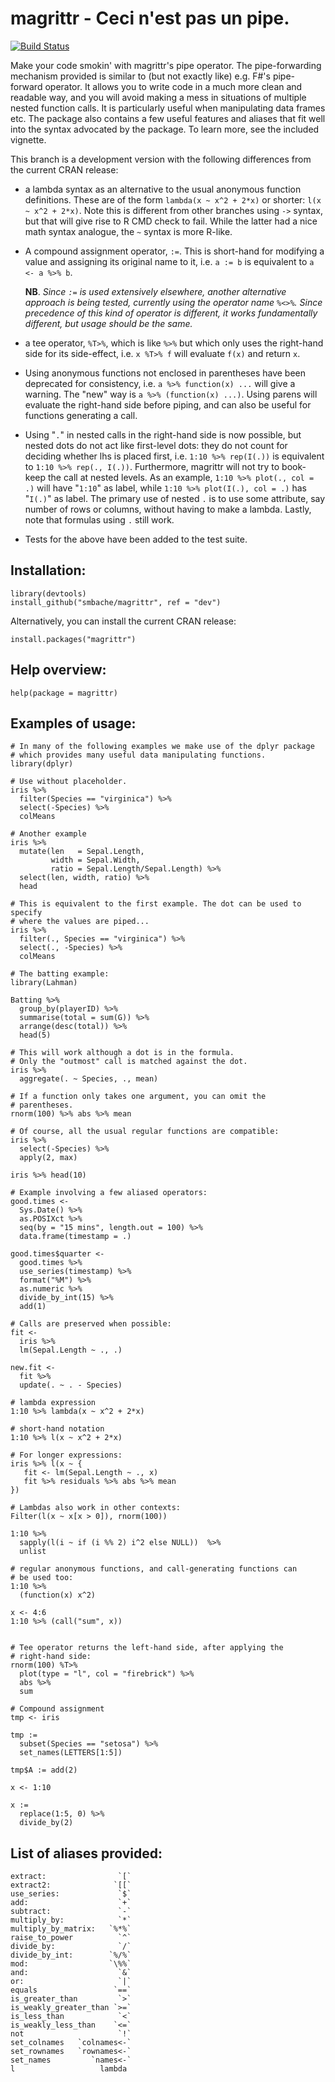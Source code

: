 magrittr -  Ceci n'est pas un pipe.
====================================

[![Build Status](https://travis-ci.org/smbache/magrittr.png?branch=dev)](https://travis-ci.org/smbache/magrittr)

Make your code smokin' with magrittr's pipe operator.
The pipe-forwarding mechanism provided is similar to (but not exactly 
like) e.g. F#'s pipe-forward operator. It allows you to write code in a 
much more clean and readable way, and you will avoid making a mess 
in situations of multiple nested function calls. 
It is particularly useful when manipulating data frames etc. 
The package also contains a few useful features and aliases that
fit well into the syntax advocated by the package.
To learn more, see the included vignette.

This branch is a development version with the following differences from the current
CRAN release:

* a lambda syntax as an alternative to the usual anonymous function definitions. 
  These are of the form `lambda(x ~ x^2 + 2*x)` or shorter: `l(x ~ x^2 + 2*x)`.
  Note this is different from other branches using `->` syntax, but that will 
  give rise to R CMD check to fail. While the latter had a nice math syntax 
  analogue, the `~` syntax is more R-like.

* A compound assignment operator, `:=`. This is short-hand for modifying a 
  value and assigning its original name to it, i.e. `a := b` is equivalent to `a <- a %>% b`.

  **NB**. *Since `:=` is used extensively elsewhere, another alternative approach is being tested, 
  currently using the operator name `%<>%`. Since precedence of this kind of operator is different, 
  it works fundamentally different, but usage should be the same.*

* a tee operator, `%T>%`, which is like `%>%` but which only uses the right-hand side
  for its side-effect, i.e. `x %T>% f` will evaluate `f(x)` and return `x`.

* Using anonymous functions not enclosed in parentheses have been 
  deprecated for consistency, i.e. `a %>% function(x) ...` will give a warning. 
  The "new" way is `a %>% (function(x) ...)`. Using parens will evaluate the right-hand
  side before piping, and can also be useful for functions generating a call.

* Using "`.`" in nested calls in the right-hand side is now possible, but nested dots 
  do not act like first-level dots: they do not count for deciding whether lhs is placed 
  first, i.e. `1:10 %>% rep(I(.))` is equivalent to `1:10 %>% rep(., I(.))`.
  Furthermore, magrittr will not try to book-keep the call at nested levels. As an 
  example, `1:10 %>% plot(., col = .)` will have "`1:10`" as label, while
  `1:10 %>% plot(I(.), col = .)` has "`I(.)`" as label. The primary use of nested `.` is
  to use some attribute, say number of rows or columns, without having to make a lambda.
  Lastly, note that formulas using `.` still work.

* Tests for the above have been added to the test suite.



Installation:
-------------

    library(devtools)
    install_github("smbache/magrittr", ref = "dev")

Alternatively, you can install the current CRAN release:

    install.packages("magrittr")
    

Help overview:
--------------

    help(package = magrittr)

Examples of usage:
------

    # In many of the following examples we make use of the dplyr package
    # which provides many useful data manipulating functions.
    library(dplyr)

    # Use without placeholder.
    iris %>%
      filter(Species == "virginica") %>%
      select(-Species) %>%
      colMeans
      
    # Another example  
    iris %>%
      mutate(len   = Sepal.Length, 
             width = Sepal.Width, 
             ratio = Sepal.Length/Sepal.Length) %>%
      select(len, width, ratio) %>%
      head
       
    # This is equivalent to the first example. The dot can be used to specify
    # where the values are piped...
    iris %>%
      filter(., Species == "virginica") %>%
      select(., -Species) %>%
      colMeans
       
    # The batting example:
    library(Lahman)
     
    Batting %>%
      group_by(playerID) %>%
      summarise(total = sum(G)) %>%
      arrange(desc(total)) %>%
      head(5)
        
    # This will work although a dot is in the formula. 
    # Only the "outmost" call is matched against the dot.
    iris %>%
      aggregate(. ~ Species, ., mean)
       
    # If a function only takes one argument, you can omit the 
    # parentheses.
    rnorm(100) %>% abs %>% mean
       
    # Of course, all the usual regular functions are compatible:
    iris %>%
      select(-Species) %>%
      apply(2, max)
    
    iris %>% head(10)

    # Example involving a few aliased operators:
    good.times <-
      Sys.Date() %>%
      as.POSIXct %>%
      seq(by = "15 mins", length.out = 100) %>%
      data.frame(timestamp = .)

    good.times$quarter <-
      good.times %>%
      use_series(timestamp) %>%
      format("%M") %>%
      as.numeric %>%
      divide_by_int(15) %>%
      add(1)

    # Calls are preserved when possible:
    fit <- 
      iris %>%
      lm(Sepal.Length ~ ., .)
       
    new.fit <- 
      fit %>%
      update(. ~ . - Species)

    # lambda expression
	1:10 %>% lambda(x ~ x^2 + 2*x)

	# short-hand notation
    1:10 %>% l(x ~ x^2 + 2*x)

	# For longer expressions:
    iris %>% l(x ~ {
       fit <- lm(Sepal.Length ~ ., x)
	   fit %>% residuals %>% abs %>% mean
    })

    # Lambdas also work in other contexts:
	Filter(l(x ~ x[x > 0]), rnorm(100))
    
    1:10 %>% 
      sapply(l(i ~ if (i %% 2) i^2 else NULL))  %>% 
      unlist
      
	# regular anonymous functions, and call-generating functions can
    # be used too:
    1:10 %>%
      (function(x) x^2)

    x <- 4:6
	1:10 %>% (call("sum", x))


    # Tee operator returns the left-hand side, after applying the
    # right-hand side:
	rnorm(100) %T>%
	  plot(type = "l", col = "firebrick") %>%
      abs %>%
      sum

    # Compound assignment
    tmp <- iris

    tmp :=
      subset(Species == "setosa") %>%
      set_names(LETTERS[1:5])

    tmp$A := add(2)

    x <- 1:10

    x :=
      replace(1:5, 0) %>%
      divide_by(2)

List of aliases provided:
--------------------------------------------------------------

    extract:                `[`
    extract2:              `[[`
    use_series:             `$`
    add:                    `+`
    subtract:               `-`
    multiply_by:            `*`
    multiply_by_matrix:   `%*%`
    raise_to_power          `^`
    divide_by:              `/`
    divide_by_int:        `%/%`
    mod:                  `\%%`
    and:                    `&`
    or:                     `|`
    equals                 `==`
    is_greater_than         `>`    
    is_weakly_greater_than `>=`
    is_less_than            `<`
    is_weakly_less_than    `<=`
    not                     `!`
    set_colnames   `colnames<-`
    set_rownames   `rownames<-`
    set_names         `names<-`
    l                   lambda